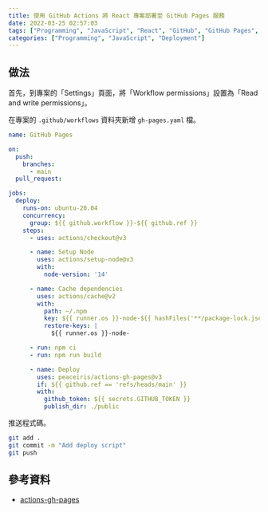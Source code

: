 ```yaml
---
title: 使用 GitHub Actions 將 React 專案部署至 GitHub Pages 服務
date: 2022-03-25 02:57:03
tags: ["Programming", "JavaScript", "React", "GitHub", "GitHub Pages", "GitHub Actions"]
categories: ["Programming", "JavaScript", "Deployment"]
---
```


## 做法

首先，到專案的「Settings」頁面，將「Workflow permissions」設置為「Read and write permissions」。

在專案的 `.github/workflows` 資料夾新增 `gh-pages.yaml` 檔。

```yaml
name: GitHub Pages

on:
  push:
    branches:
      - main
  pull_request:

jobs:
  deploy:
    runs-on: ubuntu-20.04
    concurrency:
      group: ${{ github.workflow }}-${{ github.ref }}
    steps:
      - uses: actions/checkout@v3

      - name: Setup Node
        uses: actions/setup-node@v3
        with:
          node-version: '14'

      - name: Cache dependencies
        uses: actions/cache@v2
        with:
          path: ~/.npm
          key: ${{ runner.os }}-node-${{ hashFiles('**/package-lock.json') }}
          restore-keys: |
            ${{ runner.os }}-node-

      - run: npm ci
      - run: npm run build

      - name: Deploy
        uses: peaceiris/actions-gh-pages@v3
        if: ${{ github.ref == 'refs/heads/main' }}
        with:
          github_token: ${{ secrets.GITHUB_TOKEN }}
          publish_dir: ./public
```

推送程式碼。

```bash
git add .
git commit -m "Add deploy script"
git push
```

## 參考資料

- [actions-gh-pages](https://github.com/peaceiris/actions-gh-pages)
